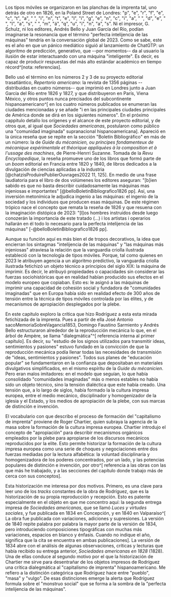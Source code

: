 Los tipos móviles se organizaron en las planchas de la imprenta tal, uno detrás de otro en 1826, en la Poland Street de Londres: "p", "e", "r", "f", "e", "c", "t", "a", " ", "i", "n", "t", "e", "l", "i", "g", "e", "n", "c", "i", "a", " ", "d", "e", " ", "l", "a", "s", " ", "m", "á", "q", "u", "i", "n", "a", "s". Ni el impresor, G. Schulz, ni los editores, Andrés Bello y Juan García del Río, podían imaginarse la resonancia que el término "perfecta intelijencia de las máquinas" tendría en la conversación global de 2023. Como se sabe, este es el año en que un pánico mediático siguió al lanzamiento de ChatGTP: un algoritmo de predicción, generativo, que --por momentos-- da al usuario la ilusión de estar interactuando con una máquina "inteligente". Es decir, es capaz de producir respuestas del más alto estándar académico en tiempo récord^[nota: referencias]. 

Bello usó el término en los números 2 y 3 de su proyecto editorial trasatlántico, *Repertorio americano*:  la revista de 1356 páginas --distribuidas en cuatro números-- que imprimió en Londres junto a Juan García del Río entre 1826 y 1827, y que distribuyeron en París, Viena México, y otros puntos nunca precisados del subcontinente hispanoamericano^[ en los cuatro números publicados se enumeran las ciudades mencionadas y se añade "i en las principales ciudades principales de América donde se dirá en los siguientes números". En el próximo cappitulo detallo los orígenes y el alcance de este proyecto editorial, y de otros que, al igual que *Sociedades americanas*, postularon como público una "comunidad imaginada" supranacional hispanoamericana].  Apareció en la única reseña que se repite en la sección "Boletín Bibliográfico" en más de un número: la de *Guide du mécanicien, ou principes fondamenteux de mécanique expérimentale et théorique appliquées à la composition et à l'ussage des machines*, de Pierre-Henrri Suzanne. Tomada de la *Revu Encyclopedique*, la reseña promueve uno de los libros que formó parte de un *boom* editorial en Francia entre 1820 y 1840, de libros dedicados a la divulgación de ciencias aplicadas a la industria [@chatzisProduirePublierOuvrages2022 11, 125]. En medio de una frase laudiatoria para el libro de dos volúmenes los editores aseguran: "[b]ien sabido es que no basta describir cuidadosamente las máquinas mas injeniosas e importantes" [@belloBoletinBibliografico1826 pp]. Así, una inversión metonímica le adjudica ingenio a las máquinas: el ingenio de la sociedad y los individuos que producen esas máquinas. De este régimen trópico nace el concepto que remata la reseña de 1826 y que resuena con la imaginación distópica de 2023: "[l]os hombres instruidos desde luego conozerán la importancia de este tratado (...) i los artistas i operarios hallarán en él todo lo necesario para la perfecta intelijencia de las máquinas" [-@belloBoletinBibliografico1826 pp].

Aunque su función aquí es más bien el de tropos decorativos, la idea que encierran los sintagmas "intelijencia de las máquinas" y "las máquinas más injeniosas" atraviesa la relación que la vanguardia criolla ilustrada estableció con la tecnología de tipos móviles. Porque, tal como quienes en 2023 le atribuyen agencia a un algoritmo predictivo, la vanguardia criolla ilustrada fetichizó un objeto técnico a principios del siglo XIX: la máquina de imprimir. Es decir, le atribuyó propiedades o capacidades sin considerar las fuerzas sociohistóricas que en realidad habían producido sus efectos en el modelo europeo que copiaban. Esto es: le asignó a las máquinas de imprimir una capacidad de cohesión social y fundadora de "comunidades imaginadas" que en Europa había sido en realidad efecto de 300 años de tensión entre la técnica de tipos móviles controlada por las élites, y de mecanismos de apropiación desplegados por la plebe. 

En este capítulo exploro la crítica que hizo Rodríguez a esta esta mirada fetichizada de la imprenta. Pues a partir de ella José Antonio sacoMemoriaSobreVagancia1853, Domingo Faustino Sarmiento y Andrés Bello estructuraron alrededor de la reproducción mecánica lo que, en el árbol de Ampère, se llama "dialegmática"^[ referencia interna al primer capítulo]. Es decir, su "estudio de los signos utilizados para transmitir ideas, sentimientos y pasiones" estuvo fundado en la convicción de que la reproducción mecánica podía llenar todas las necesidades de transmisión de "ideas, sentimientos y pasiones". Todos sus planes de "educación popular" se fundamentaron en la confianza que depositaban en materiales divulgativos simplificados, en el mismo espíritu de la *Guide du mécanicien*. Pero eran malos imitadores: en el modelo que seguían, lo que había consolidado "comunidades imaginadas" más o menos estables no había sido un objeto técnico, sino la tensión dialéctica que este había creado. Una tensión que, a lo largo de siglos, había formado la la cultura impresa europea, entre el medio mecánico, disciplinador y homogenizador de la iglesia y el Estado, y los medios de apropiación de la plebe, con sus marcas de distinción e invención.

El vocabulario con que describo el proceso de formación del "capitalismo de imprenta" proviene de Roger Chartier, quien subraya la agencia de la masa sobre la formación de la cultura impresa europea. Chartier introdujo el concepto de "apropiación" para describir mecanismos orgánicos empleados por la plebe para apropiarse de los discursos mecánicos reproducidos por la elite. Esto permite historizar la  formación de la cultura impresa europea  como una serie de choques y negociaciones entre dos fuerzas mediadas por la lectura alfabética: la voluntad disciplinaria y homogenizadora de los poderes concentrados, por un lado, y las potencias populares de distinción e invención, por otro^[ referencia a las obras con las que más he trabajado, y a las secciones del capítulo donde trabajo más de cerca con sus conceptos].  

Esta historización me interesa por dos motivos. Primero, es una clave para leer uno de los *tracks* constantes de la obra de Rodríguez, que es la historización de su propia reproducción y recepción. Esto es patente especialmente en el objeto en que me concentro aquí: la segunda entrega impresa de *Sociedades americanas*, que se llamó *Luces y virtudes sociales*, y fue publicada en 1834 en Concepción, y en 1840 en Valparaíso^[ La obra fue publicada con variaciones, adiciones y supresiones. La versión de 1840 repite palabra por palabra la mayor parte de la versión de 1834, pero introduciendo composiciones tipográficas con muchas más variaciones, espacios en blanco y énfasis. Cuando no indique el año, significa que la cita se encuentra en ambas publicaciones]. La versión de 1834 abre con el análisis de algunas observaciones, críticas y lecturas que había recibido su entrega anterior, *Sociedades americanas en 1828* (1828). Una de ellas conduce al segundo motivo por el que la historización de Chartier me sirve para desentrañar de los objetos impresos de Rodríguez una crítica dialegmática al "capitalismo de imprenta" hispanoamericano. Me refiero a la distinción categórica que Rodríguez hace entre "pueblo", "masa" y "vulgo". De esas distinciones emerge la alerta que Rodríguez formula sobre el "monstruo social" que se forma a la sombra de la "perfecta intelijencia de las máquinas".